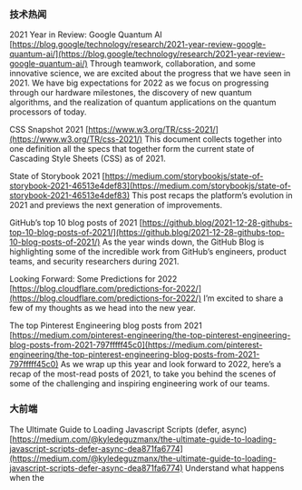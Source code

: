 ### 技术热闻
2021 Year in Review: Google Quantum AI
[https://blog.google/technology/research/2021-year-review-google-quantum-ai/](https://blog.google/technology/research/2021-year-review-google-quantum-ai/)
Through teamwork, collaboration, and some innovative science, we are excited about the progress that we have seen in 2021. We have big expectations for 2022 as we focus on progressing through our hardware milestones, the discovery of new quantum algorithms, and the realization of quantum applications on the quantum processors of today.

CSS Snapshot 2021
[https://www.w3.org/TR/css-2021/](https://www.w3.org/TR/css-2021/)
This document collects together into one definition all the specs that together form the current state of Cascading Style Sheets (CSS) as of 2021.

State of Storybook 2021
[https://medium.com/storybookjs/state-of-storybook-2021-46513e4def83](https://medium.com/storybookjs/state-of-storybook-2021-46513e4def83)
This post recaps the platform’s evolution in 2021 and previews the next generation of improvements.

GitHub’s top 10 blog posts of 2021
[https://github.blog/2021-12-28-githubs-top-10-blog-posts-of-2021/](https://github.blog/2021-12-28-githubs-top-10-blog-posts-of-2021/)
As the year winds down, the GitHub Blog is highlighting some of the incredible work from GitHub’s engineers, product teams, and security researchers during 2021.

Looking Forward: Some Predictions for 2022
[https://blog.cloudflare.com/predictions-for-2022/](https://blog.cloudflare.com/predictions-for-2022/)
 I’m excited to share a few of my thoughts as we head into the new year.

The top Pinterest Engineering blog posts from 2021
[https://medium.com/pinterest-engineering/the-top-pinterest-engineering-blog-posts-from-2021-797fffff45c0](https://medium.com/pinterest-engineering/the-top-pinterest-engineering-blog-posts-from-2021-797fffff45c0)
As we wrap up this year and look forward to 2022, here’s a recap of the most-read posts of 2021, to take you behind the scenes of some of the challenging and inspiring engineering work of our teams.

### 大前端
The Ultimate Guide to Loading Javascript Scripts (defer, async)
[https://medium.com/@kyledeguzmanx/the-ultimate-guide-to-loading-javascript-scripts-defer-async-dea871fa6774](https://medium.com/@kyledeguzmanx/the-ultimate-guide-to-loading-javascript-scripts-defer-async-dea871fa6774)
Understand what happens when the <script> tag is encountered during HTML parsing

Add a Service Worker to Your Site
[https://css-tricks.com/add-a-service-worker-to-your-site/](https://css-tricks.com/add-a-service-worker-to-your-site/)
One of the best things you can do for your website in 2022 is add a service worker, if you don’t have one in place already.

Swift in 2021: A Year in Review
[https://www.avanderlee.com/general/swift-in-2021-a-year-in-review/](https://www.avanderlee.com/general/swift-in-2021-a-year-in-review/)
2021 has been a great year, with significant Swift releases changing how we develop apps.

2021 Web Components 技术趋势解读
[https://mp.weixin.qq.com/s/VLmplSwJyaj7DW9HCY99iA](https://mp.weixin.qq.com/s/VLmplSwJyaj7DW9HCY99iA)
许多开发人员似乎对 Web Components 消灭前端框架的想法感到威胁。但这不会发生，因为它们是为解决不同的问题而生的。

聊聊我关于 Web 未来发展趋势的看法
[https://mp.weixin.qq.com/s/baF6hruqlQc_sfY3ewaX4g](https://mp.weixin.qq.com/s/baF6hruqlQc_sfY3ewaX4g)
我们并不是要做低代码，也不是要做框架，我们最终目标，是打造一个既能让专业开发者编写复杂代码，也能让只懂业务的同学进行业务流程的配置，甚至可以直接让设计师在平台上完成软件的设计，设计的产物，可能就是一个可以运行的前端界面，而不是一张绝对定位的矢量图，让现在割裂的工具链条统一起来，低效的协作方式高效起来，门槛进一步降低，并且让它形成一个能让各种物料生产方盈利的经济生态，显著加速一个软件从无到有的过程。

服务端渲染SSR及实现原理
[https://mp.weixin.qq.com/s/AAPKUkDACMP9wnTT58mezw](https://mp.weixin.qq.com/s/AAPKUkDACMP9wnTT58mezw)
本文将结合 Vue 来对 SSR 的实现逻辑来进行解读。

前端插件机制剖析及业界案例分析
[https://mp.weixin.qq.com/s/ZYcmMvk8ccYIsNDEkX1W0Q](https://mp.weixin.qq.com/s/ZYcmMvk8ccYIsNDEkX1W0Q)
如果你的工具型面对的对象有很丰富的场景需求，或者不想再为频繁的增减需求而频繁迭代，是时候考虑为你的系统设计一款插件系统。

开发者说·DTalk 鉴赏
[https://mp.weixin.qq.com/s/1vbTnYjnSdr6DIoDrXByzg](https://mp.weixin.qq.com/s/1vbTnYjnSdr6DIoDrXByzg)
本期聚焦 "开发者说·DTalk" 2021 下半年度，与我们一同回顾最受欢迎的 Flutter 文章及视频作品。

Figma插件开发
[https://mp.weixin.qq.com/s/1CgE12zDAPuEhyZA4AwMeA](https://mp.weixin.qq.com/s/1CgE12zDAPuEhyZA4AwMeA)
介绍 Figma 插件；figma 插件开发从 0 到 1；分享自己开发的想法

### 行业资讯
《“十四五”机器人产业发展规划》解读
[https://wap.miit.gov.cn/zwgk/zcjd/art/2021/art_6f24f676f3a14720afe05c93109b22a7.html](https://wap.miit.gov.cn/zwgk/zcjd/art/2021/art_6f24f676f3a14720afe05c93109b22a7.html)
十五部门正式印发《“十四五”机器人产业发展规划》。（下称《规划》），为便于理解《规划》内容，做好贯彻实施工作，现就相关问题解读如下。

元宇宙来了，目的地能用数字化工具讲好故事吗？
[https://mp.weixin.qq.com/s/nfgIyz8rTrM0igDP_OicTg](https://mp.weixin.qq.com/s/nfgIyz8rTrM0igDP_OicTg)
无论是元宇宙还是在线种草，内容才是目的地的核心资源。

2022十大科技趋势来了！达摩院最新发布
[https://mp.weixin.qq.com/s/XSo4dwRejikhMRtlsFWaJQ](https://mp.weixin.qq.com/s/XSo4dwRejikhMRtlsFWaJQ)
12月28日，阿里巴巴达摩院发布2022十大科技趋势，这是达摩院连续第四年发布前沿科技趋势预测。

### 设计
玩转C4D丨3D视觉设计必备指南
[https://mp.weixin.qq.com/s/CZeH0okEk2AYtvq11TjwqA](https://mp.weixin.qq.com/s/CZeH0okEk2AYtvq11TjwqA)
随着三维视觉逐渐向二维视觉领域渗透，视觉3D化已经成为当下非常热门的一种表现形式。

### 发现
Open Source Guides
[https://github.com/github/opensource.guide](https://github.com/github/opensource.guide)
Open source software is made by people just like you. Learn how to launch and grow your project.

4 tips to go from academia to a robotics startup
[https://www.therobotreport.com/4-tips-to-go-from-academia-to-a-robotics-startup/](https://www.therobotreport.com/4-tips-to-go-from-academia-to-a-robotics-startup/)
Here are three tips the panel had for making the jump from academia to a robotics startup.

2021: Year in review
[https://jvns.ca/blog/2021/12/31/2021--year-in-review/](https://jvns.ca/blog/2021/12/31/2021--year-in-review/)
Here are some thoughts about what I’m working towards, a bunch of things I made this year, and a few ideas and questions about 2022.

The internet runs on free open-source software. Who pays to fix it?
[https://www.technologyreview.com/2021/12/17/1042692/log4j-internet-open-source-hacking/](https://www.technologyreview.com/2021/12/17/1042692/log4j-internet-open-source-hacking/)
This strange situation is routine in the world of open-source software, programs that allow anyone to inspect, modify, and use their code.

datablocks - A Node Based Editor for Working with Data
[https://webkid.io/blog/datablocks-node-based-editor-data-processing-visualization/](https://webkid.io/blog/datablocks-node-based-editor-data-processing-visualization/)

### 更多
科技爱好者周刊（第 190 期）：产品化思维
[http://www.ruanyifeng.com/blog/2021/12/weekly-issue-190.html](http://www.ruanyifeng.com/blog/2021/12/weekly-issue-190.html)
工程师和程序员通常缺乏"产品化思维"，更看重解决问题，不善于做成商业化产品。这样不利于把事业做大，毕竟只有做成产品才能拿去卖，卖得好才能摆脱帮别人打工的命运。[

](http://www.ruanyifeng.com/blog/2021/12/weekly-issue-190.html)
技术周报·谈编程语言
[https://mp.weixin.qq.com/s/Ip0NZpxXokslNz-4Tz2noA](https://mp.weixin.qq.com/s/Ip0NZpxXokslNz-4Tz2noA)[

](http://www.ruanyifeng.com/blog/2021/12/weekly-issue-190.html)
WecTeam 周刊：第 111 期
[https://mp.weixin.qq.com/s/xddbZlkfWPmvM1kDL4f4xA](https://mp.weixin.qq.com/s/xddbZlkfWPmvM1kDL4f4xA)
![image.png](https://cdn.nlark.com/yuque/0/2020/png/85771/1605930034828-7fc81343-651f-4a15-8465-eebe5a23cf61.png#crop=0&crop=0&crop=1&crop=1&height=31&id=C5Hpa&margin=%5Bobject%20Object%5D&name=image.png&originHeight=90&originWidth=2186&originalType=binary&ratio=1&rotation=0&showTitle=false&size=14325&status=done&style=none&title=&width=746)


欢迎加入，一起共建「前端小报」
